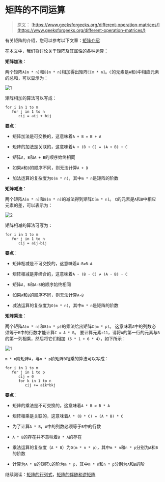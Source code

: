 # 矩阵的不同运算

> 原文： [https://www.geeksforgeeks.org/different-operation-matrices/](https://www.geeksforgeeks.org/different-operation-matrices/)

有关矩阵的介绍，您可以参考以下文章：[矩阵介绍](https://www.geeksforgeeks.org/matrix-introduction/)

在本文中，我们将讨论关于矩阵及其属性的各种运算：

**矩阵加法**：

两个矩阵`A[m * n]`和`B[m * n]`相加得出矩阵`C[m * n]`。`C`的元素是`A`和`B`中相应元素的总和，可以显示为：

![1](img/4b56786031dd71ba4a795ed83857cee0.png)

矩阵相加的算法可以写成：

```
for i in 1 to m
   for j in 1 to n
      cij = aij + bij
```

**要点**：

*   矩阵加法是可交换的，这意味着`A + B = B + A`

*   矩阵的加法是关联的，这意味着`A + (B + C) = (A + B) + C`

*   矩阵`A, B`和`A + B`的顺序始终相同

*   如果`A`和`B`的顺序不同，则无法计算`A + B`

*   加法运算的复杂度为`O(m * n)`，其中`m * n`是矩阵的阶数

**矩阵减法**：

两个矩阵`A[m * n]`和`B[m * n]`的减法得到矩阵`C[m * n]`。 `C`的元素是`A`和`B`中相应元素的差，可以表示为：

![2](img/26624e6a6b6d342919b87892732dcef0.png)

矩阵相减的算法可写为：

```
for i in 1 to m
   for j in 1 to n
      cij = aij-bij
```

**要点**：

*   矩阵相减是不可交换的，这意味着`A-B≠B-A`

*   矩阵相减是非缔合的，这意味着`A - (B - C) ≠ (A - B) - C`

*   矩阵`A, B`和`A-B`的顺序始终相同

*   如果`A`和`B`的顺序不同，则无法计算`A-B`

*   减法运算的复杂度为`O(m * n)`，其中`m * n`是矩阵的阶数

**矩阵乘法**：

两个矩阵`A[m * n]`和`B[n * p]`的乘法给出矩阵`C[m * p]`。 这意味着`A`中的列数必须等于`B`中的行数才能计算`C = A * B`。 要计算元素`c11`，请将`A`的第一行的元素与`B`的第一列相乘，然后将它们相加（`5 * 1 + 6 * 4`），如下所示：

![1](img/26e4ce87fd84f2f98afd76cc2bfa18d5.png)

`m * n`阶矩阵`A`，与`n * p`阶矩阵`B`相乘的算法可以写成：

```
for i in 1 to m
   for j in 1 to p
      cij = 0
      for k in 1 to n
         cij += aik*bkj
```

**要点**：

*   矩阵的乘法是不可交换的，这意味着`A * B ≠ B * A`

*   矩阵相乘是关联的，这意味着`A * (B * C) = (A * B) * C`

*   为了计算`A * B`，`A`中的列数必须等于`B`中的行数

*   `A * B`的存在并不意味着`B * A`的存在

*   乘法运算的复杂度（`A * B`）为`O(m * n * p)`，其中`m * n`和`n * p`分别为`A`和`B`的阶数

*   计算为`A * B`的矩阵`C`的阶为`m * p`，其中`m * n`和`n * p`分别为`A`和`B`的阶

继续阅读：[矩阵的行列式](https://www.geeksforgeeks.org/determinant-of-a-matrix/)，[矩阵的伴随和逆矩阵](https://www.geeksforgeeks.org/adjoint-inverse-matrix/)



